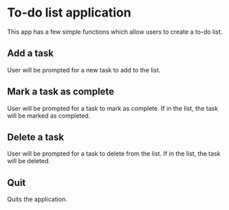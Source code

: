 # To-do list application
This app has a few simple functions which allow users to create a to-do list.

## Add a task
User will be prompted for a new task to add to the list.

## Mark a task as complete
User will be prompted for a task to mark as complete.  If in the list, the task will be marked as completed.

## Delete a task
User will be prompted for a task to delete from the list.  If in the list, the task will be deleted.

## Quit
Quits the application.